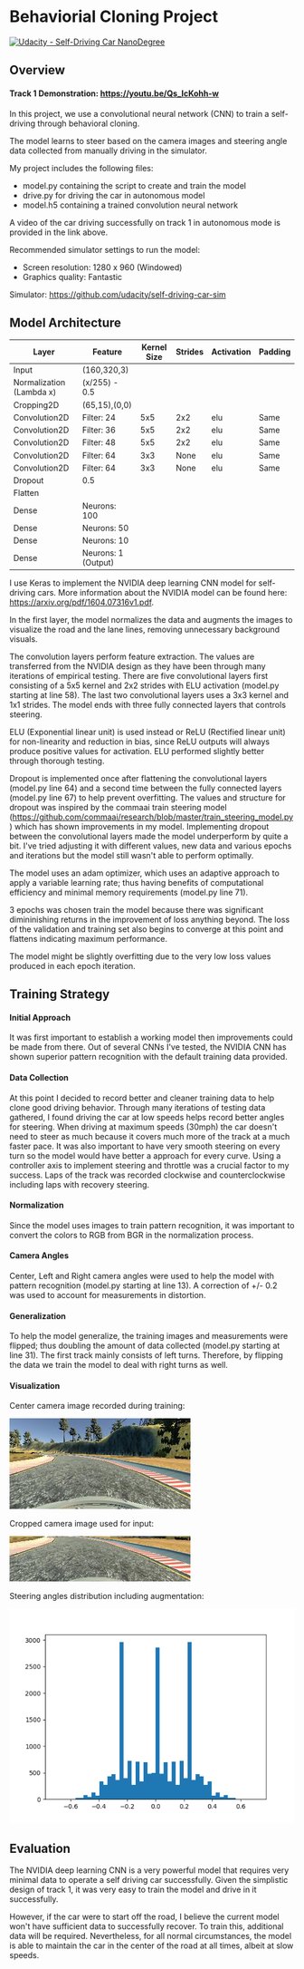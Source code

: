 # Behaviorial Cloning Project

[![Udacity - Self-Driving Car NanoDegree](https://s3.amazonaws.com/udacity-sdc/github/shield-carnd.svg)](http://www.udacity.com/drive)

Overview
---

#### Track 1 Demonstration: https://youtu.be/Qs_IcKohh-w

In this project, we use a convolutional neural network (CNN) to train a self-driving through behavioral cloning.  

The model learns to steer based on the camera images and steering angle data collected from manually driving in the simulator.  

My project includes the following files:

* model.py containing the script to create and train the model
* drive.py for driving the car in autonomous model
* model.h5 containing a trained convolution neural network

A video of the car driving successfully on track 1 in autonomous mode is provided in the link above.   

Recommended simulator settings to run the model:
* Screen resolution: 1280 x 960 (Windowed)
* Graphics quality: Fantastic

Simulator: https://github.com/udacity/self-driving-car-sim

Model Architecture
---

 Layer            |  Feature     | Kernel Size |  Strides   | Activation | Padding |
------------------|------------- |-------------|------------|------------|---------|
Input             | (160,320,3)  |             |            |            |
Normalization (Lambda x)     | (x/255) - 0.5      |             |            |            |
Cropping2D        | (65,15),(0,0)|             |            |            |
Convolution2D     | Filter: 24   |    5x5      |    2x2     |   elu      |   Same
Convolution2D     | Filter: 36   |    5x5      |    2x2     |   elu      |   Same
Convolution2D     | Filter: 48   |    5x5      |    2x2     |   elu      |   Same
Convolution2D     | Filter: 64   |    3x3      |    None    |   elu      |   Same
Convolution2D     | Filter: 64   |    3x3      |    None    |   elu      |   Same
Dropout           | 0.5          |             |            |   
Flatten           |              |             |            |
Dense             | Neurons: 100 |
Dense             | Neurons: 50  |
Dense             | Neurons: 10  |
Dense             | Neurons: 1 (Output)|


I use Keras to implement the NVIDIA deep learning CNN model for self-driving cars.  More information about the NVIDIA model can be found here: https://arxiv.org/pdf/1604.07316v1.pdf.

In the first layer, the model  normalizes the data and augments the images to visualize the road and the lane lines, removing unnecessary background visuals.  

The convolution layers perform feature extraction. The values are transferred from the NVIDIA design as they have been through many iterations of empirical testing.  There are five convolutional layers first consisting of a 5x5 kernel and 2x2 strides with ELU activation (model.py starting at line 58).  The last two convolutional layers uses a 3x3 kernel and 1x1 strides.  The model ends with three fully connected layers that controls steering.  

ELU (Exponential linear unit) is used instead or ReLU (Rectified linear unit) for non-linearity and reduction in bias, since ReLU outputs will always produce positive values for activation. ELU performed slightly better through thorough testing.   

Dropout is implemented once after flattening the convolutional layers (model.py line 64) and a second time between the fully connected layers (model.py line 67) to help prevent overfitting.  The values and structure for dropout was inspired by the commaai train steering model (https://github.com/commaai/research/blob/master/train_steering_model.py) which has shown improvements in my model.  Implementing dropout between the convolutional layers made the model underperform by quite a bit.  I've tried adjusting it with different values, new data and various epochs and iterations but the model still wasn't able to perform optimally.  

The model uses an adam optimizer, which uses an adaptive approach to apply a variable learning rate; thus having benefits of computational efficiency and minimal memory requirements (model.py line 71).

3 epochs was chosen train the model because there was significant dimininishing returns in the improvement of loss anything beyond.   The loss of the validation and training set also begins to converge at this point and flattens indicating maximum performance.  

The model might be slightly overfitting due to the very low loss values produced in each epoch iteration.  


Training Strategy
---

#### Initial Approach

It was first important to establish a working model then improvements could be made from there.  Out of several CNNs I've tested, the NVIDIA CNN has shown superior pattern recognition with the default training data provided.  

#### Data Collection

At this point I decided to record better and cleaner training data to help clone good driving behavior.  Through many iterations of testing data gathered, I found driving the car at low speeds helps record better angles for steering.  When driving at maximum speeds (30mph) the car doesn't need to steer as much because it covers much more of the track at a much faster pace.  It was also important to have very smooth steering on every turn so the model would have better a approach for every curve.  Using a controller axis to implement steering and throttle was a crucial factor to my success.  Laps of the track was recorded clockwise and counterclockwise including laps with recovery steering.

#### Normalization

Since the model uses images to train pattern recognition, it was important to convert the colors to RGB from BGR in the normalization process.  

#### Camera Angles

Center, Left and Right camera angles were used to help the model with pattern recognition (model.py starting at line 13).  A correction of +/- 0.2 was used to account for measurements in distortion.  

#### Generalization

To help the model generalize, the training images and measurements were flipped; thus doubling the amount of data collected (model.py starting at line 31).  The first track mainly consists of left turns. Therefore, by flipping the data we train the model to deal with right turns as well.  

#### Visualization

Center camera image recorded during training:

<img src="./examples/center.jpg">

Cropped camera image used for input:

<img src="./examples/cropped.jpg">

Steering angles distribution including augmentation:

<img src="./examples/hist.png">

Evaluation
---

The NVIDIA deep learning CNN is a very powerful model that requires very minimal data to operate a self driving car successfully.  Given the simplistic design of track 1, it was very easy to train the model and drive in it successfully.  

However, if the car were to start off the road, I believe the current model won't have sufficient data to successfully recover.  To train this, additional data will be required.  Nevertheless, for all normal circumstances, the model is able to maintain the car in the center of the road at all times, albeit at slow speeds.

